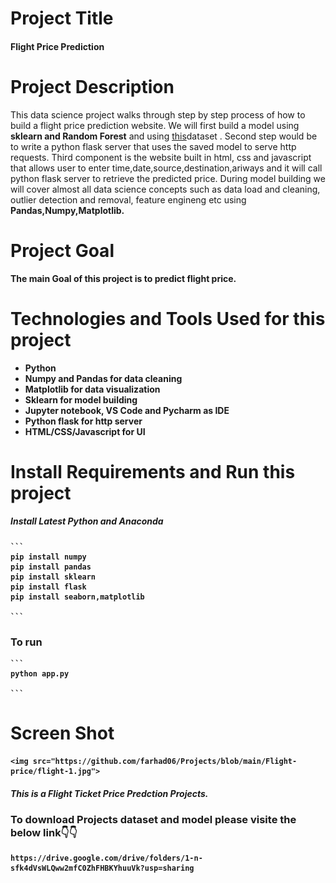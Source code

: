 # Project Title

#### Flight Price Prediction

# Project Description

This data science project walks through step by step process of how to build a flight price prediction website. We will first build a model using <b> sklearn and Random Forest</b> and using <a href="https://drive.google.com/drive/folders/1-n-sfk4dVsWLQww2mfC0ZhFHBKYhuuVk?usp=sharing">this</a>dataset . Second step would be to write a python flask server that uses the saved model to serve http requests. Third component is the website built in html, css and javascript that allows user to enter time,date,source,destination,ariways and it will call python flask server to retrieve the predicted price. During model building we will cover almost all data science concepts such as data load and cleaning, outlier detection and removal, feature engineng etc using <b> Pandas,Numpy,Matplotlib.
    
# Project Goal

The main Goal of this project is to predict flight price.
    
# Technologies and Tools Used for this project

<ul>
<li> Python </li>
<li> Numpy and Pandas for data cleaning </li>
<li> Matplotlib for data visualization </li>
<li> Sklearn for model building </li>
<li> Jupyter notebook, VS Code and Pycharm as IDE </li>
<li> Python flask for http server </li>
<li> HTML/CSS/Javascript for UI </li>
</ul>

# Install Requirements and Run this project
    
##### Install Latest Python and Anaconda
    
    ```
    pip install numpy
    pip install pandas
    pip install sklearn
    pip install flask
    pip install seaborn,matplotlib
    
    ```
### To run 
    
    ```
    python app.py
    
    ```
    
# Screen Shot
    
    <img src="https://github.com/farhad06/Projects/blob/main/Flight-price/flight-1.jpg">
    
<p><h5>This is a Flight Ticket Price Predction Projects.</h5></p>

### To download Projects dataset and model please visite the below link👇👇
    https://drive.google.com/drive/folders/1-n-sfk4dVsWLQww2mfC0ZhFHBKYhuuVk?usp=sharing
